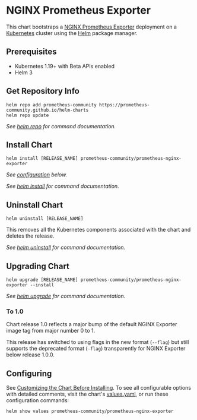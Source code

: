 # NGINX Prometheus Exporter

This chart bootstraps a [NGINX Prometheus Exporter](https://github.com/nginxinc/nginx-prometheus-exporter) deployment on a [Kubernetes](http://kubernetes.io) cluster using the [Helm](https://helm.sh) package manager.

## Prerequisites

- Kubernetes 1.19+ with Beta APIs enabled
- Helm 3

## Get Repository Info
<!-- textlint-disable terminology -->
```console
helm repo add prometheus-community https://prometheus-community.github.io/helm-charts
helm repo update
```

_See [helm repo](https://helm.sh/docs/helm/helm_repo/) for command documentation._
<!-- textlint-enable -->
## Install Chart

```console
helm install [RELEASE_NAME] prometheus-community/prometheus-nginx-exporter
```

_See [configuration](#configuring) below._

_See [helm install](https://helm.sh/docs/helm/helm_install/) for command documentation._

## Uninstall Chart

```console
helm uninstall [RELEASE_NAME]
```

This removes all the Kubernetes components associated with the chart and deletes the release.

_See [helm uninstall](https://helm.sh/docs/helm/helm_uninstall/) for command documentation._

## Upgrading Chart

```console
helm upgrade [RELEASE_NAME] prometheus-community/prometheus-nginx-exporter --install
```

_See [helm upgrade](https://helm.sh/docs/helm/helm_upgrade/) for command documentation._

### To 1.0

Chart release 1.0 reflects a major bump of the default NGINX Exporter image tag from major number 0 to 1.

This release has switched to using flags in the new format (`--flag`) but still supports the
deprecated format (`-flag`) transparently for NGINX Exporter below release 1.0.0.

## Configuring

See [Customizing the Chart Before Installing](https://helm.sh/docs/intro/using_helm/#customizing-the-chart-before-installing). To see all configurable options with detailed comments, visit the chart's [values.yaml](./values.yaml), or run these configuration commands:

```console
helm show values prometheus-community/prometheus-nginx-exporter
```
